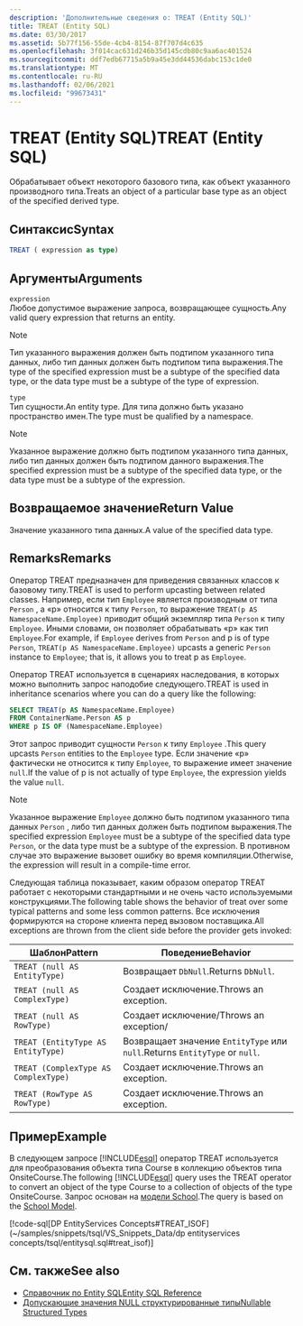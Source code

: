 ```yaml
---
description: 'Дополнительные сведения о: TREAT (Entity SQL)'
title: TREAT (Entity SQL)
ms.date: 03/30/2017
ms.assetid: 5b77f156-55de-4cb4-8154-87f707d4c635
ms.openlocfilehash: 3f014cac631d246b35d145cdb80c9aa6ac401524
ms.sourcegitcommit: ddf7edb67715a5b9a45e3dd44536dabc153c1de0
ms.translationtype: MT
ms.contentlocale: ru-RU
ms.lasthandoff: 02/06/2021
ms.locfileid: "99673431"
---
```

# <a name="treat-entity-sql"></a><span data-ttu-id="14e71-103">TREAT (Entity SQL)</span><span class="sxs-lookup"><span data-stu-id="14e71-103">TREAT (Entity SQL)</span></span>

<span data-ttu-id="14e71-104">Обрабатывает объект некоторого базового типа, как объект указанного производного типа.</span><span class="sxs-lookup"><span data-stu-id="14e71-104">Treats an object of a particular base type as an object of the specified derived type.</span></span>  
  
## <a name="syntax"></a><span data-ttu-id="14e71-105">Синтаксис</span><span class="sxs-lookup"><span data-stu-id="14e71-105">Syntax</span></span>  
  
```sql  
TREAT ( expression as type)  
```  
  
## <a name="arguments"></a><span data-ttu-id="14e71-106">Аргументы</span><span class="sxs-lookup"><span data-stu-id="14e71-106">Arguments</span></span>  

 `expression`  
 <span data-ttu-id="14e71-107">Любое допустимое выражение запроса, возвращающее сущность.</span><span class="sxs-lookup"><span data-stu-id="14e71-107">Any valid query expression that returns an entity.</span></span>  
  
> [!NOTE]
> <span data-ttu-id="14e71-108">Тип указанного выражения должен быть подтипом указанного типа данных, либо тип данных должен быть подтипом типа выражения.</span><span class="sxs-lookup"><span data-stu-id="14e71-108">The type of the specified expression must be a subtype of the specified data type, or the data type must be a subtype of the type of expression.</span></span>  
  
 `type`  
 <span data-ttu-id="14e71-109">Тип сущности.</span><span class="sxs-lookup"><span data-stu-id="14e71-109">An entity type.</span></span> <span data-ttu-id="14e71-110">Для типа должно быть указано пространство имен.</span><span class="sxs-lookup"><span data-stu-id="14e71-110">The type must be qualified by a namespace.</span></span>  
  
> [!NOTE]
> <span data-ttu-id="14e71-111">Указанное выражение должно быть подтипом указанного типа данных, либо тип данных должен быть подтипом данного выражения.</span><span class="sxs-lookup"><span data-stu-id="14e71-111">The specified expression must be a subtype of the specified data type, or the data type must be a subtype of the expression.</span></span>  
  
## <a name="return-value"></a><span data-ttu-id="14e71-112">Возвращаемое значение</span><span class="sxs-lookup"><span data-stu-id="14e71-112">Return Value</span></span>  

 <span data-ttu-id="14e71-113">Значение указанного типа данных.</span><span class="sxs-lookup"><span data-stu-id="14e71-113">A value of the specified data type.</span></span>  
  
## <a name="remarks"></a><span data-ttu-id="14e71-114">Remarks</span><span class="sxs-lookup"><span data-stu-id="14e71-114">Remarks</span></span>  

 <span data-ttu-id="14e71-115">Оператор TREAT предназначен для приведения связанных классов к базовому типу.</span><span class="sxs-lookup"><span data-stu-id="14e71-115">TREAT is used to perform upcasting between related classes.</span></span> <span data-ttu-id="14e71-116">Например, если тип `Employee` является производным от типа `Person` , а «p» относится к типу `Person`, то выражение `TREAT(p AS NamespaceName.Employee)` приводит общий экземпляр типа `Person` к типу `Employee`. Иными словами, он позволяет обрабатывать «p» как тип `Employee`.</span><span class="sxs-lookup"><span data-stu-id="14e71-116">For example, if `Employee` derives from `Person` and p is of type `Person`, `TREAT(p AS NamespaceName.Employee)` upcasts a generic `Person` instance to `Employee`; that is, it allows you to treat p as `Employee`.</span></span>  
  
 <span data-ttu-id="14e71-117">Оператор TREAT используется в сценариях наследования, в которых можно выполнить запрос наподобие следующего.</span><span class="sxs-lookup"><span data-stu-id="14e71-117">TREAT is used in inheritance scenarios where you can do a query like the following:</span></span>  
  
```sql  
SELECT TREAT(p AS NamespaceName.Employee)  
FROM ContainerName.Person AS p  
WHERE p IS OF (NamespaceName.Employee)
```  
  
 <span data-ttu-id="14e71-118">Этот запрос приводит сущности `Person` к типу `Employee` .</span><span class="sxs-lookup"><span data-stu-id="14e71-118">This query upcasts `Person` entities to the `Employee` type.</span></span> <span data-ttu-id="14e71-119">Если значение «p» фактически не относится к типу `Employee`, то выражение имеет значение `null`.</span><span class="sxs-lookup"><span data-stu-id="14e71-119">If the value of p is not actually of type `Employee`, the expression yields the value `null`.</span></span>  
  
> [!NOTE]
> <span data-ttu-id="14e71-120">Указанное выражение `Employee` должно быть подтипом указанного типа данных `Person` , либо тип данных должен быть подтипом выражения.</span><span class="sxs-lookup"><span data-stu-id="14e71-120">The specified expression `Employee` must be a subtype of the specified data type `Person`, or the data type must be a subtype of the expression.</span></span> <span data-ttu-id="14e71-121">В противном случае это выражение вызовет ошибку во время компиляции.</span><span class="sxs-lookup"><span data-stu-id="14e71-121">Otherwise, the expression will result in a compile-time error.</span></span>  
  
 <span data-ttu-id="14e71-122">Следующая таблица показывает, каким образом оператор TREAT работает с некоторыми стандартными и не очень часто используемыми конструкциями.</span><span class="sxs-lookup"><span data-stu-id="14e71-122">The following table shows the behavior of treat over some typical patterns and some less common patterns.</span></span> <span data-ttu-id="14e71-123">Все исключения формируются на стороне клиента перед вызовом поставщика.</span><span class="sxs-lookup"><span data-stu-id="14e71-123">All exceptions are thrown from the client side before the provider gets invoked:</span></span>  
  
|<span data-ttu-id="14e71-124">Шаблон</span><span class="sxs-lookup"><span data-stu-id="14e71-124">Pattern</span></span>|<span data-ttu-id="14e71-125">Поведение</span><span class="sxs-lookup"><span data-stu-id="14e71-125">Behavior</span></span>|  
|-------------|--------------|  
|`TREAT (null AS EntityType)`|<span data-ttu-id="14e71-126">Возвращает `DbNull`.</span><span class="sxs-lookup"><span data-stu-id="14e71-126">Returns `DbNull`.</span></span>|  
|`TREAT (null AS ComplexType)`|<span data-ttu-id="14e71-127">Создает исключение.</span><span class="sxs-lookup"><span data-stu-id="14e71-127">Throws an exception.</span></span>|  
|`TREAT (null AS RowType)`|<span data-ttu-id="14e71-128">Создает исключение/</span><span class="sxs-lookup"><span data-stu-id="14e71-128">Throws an exception/</span></span>|  
|`TREAT (EntityType AS EntityType)`|<span data-ttu-id="14e71-129">Возвращает значение `EntityType` или `null`.</span><span class="sxs-lookup"><span data-stu-id="14e71-129">Returns `EntityType` or `null`.</span></span>|  
|`TREAT (ComplexType AS ComplexType)`|<span data-ttu-id="14e71-130">Создает исключение.</span><span class="sxs-lookup"><span data-stu-id="14e71-130">Throws an exception.</span></span>|  
|`TREAT (RowType AS RowType)`|<span data-ttu-id="14e71-131">Создает исключение.</span><span class="sxs-lookup"><span data-stu-id="14e71-131">Throws an exception.</span></span>|  
  
## <a name="example"></a><span data-ttu-id="14e71-132">Пример</span><span class="sxs-lookup"><span data-stu-id="14e71-132">Example</span></span>  

 <span data-ttu-id="14e71-133">В следующем запросе [!INCLUDE[esql](../../../../../../includes/esql-md.md)] оператор TREAT используется для преобразования объекта типа Course в коллекцию объектов типа OnsiteCourse.</span><span class="sxs-lookup"><span data-stu-id="14e71-133">The following [!INCLUDE[esql](../../../../../../includes/esql-md.md)] query uses the TREAT operator to convert an object of the type Course to a collection of objects of the type OnsiteCourse.</span></span> <span data-ttu-id="14e71-134">Запрос основан на [модели School](/previous-versions/dotnet/netframework-4.0/bb896300(v=vs.100)).</span><span class="sxs-lookup"><span data-stu-id="14e71-134">The query is based on the [School Model](/previous-versions/dotnet/netframework-4.0/bb896300(v=vs.100)).</span></span>  
  
 [!code-sql[DP EntityServices Concepts#TREAT_ISOF](~/samples/snippets/tsql/VS_Snippets_Data/dp entityservices concepts/tsql/entitysql.sql#treat_isof)]  
  
## <a name="see-also"></a><span data-ttu-id="14e71-135">См. также</span><span class="sxs-lookup"><span data-stu-id="14e71-135">See also</span></span>

- [<span data-ttu-id="14e71-136">Справочник по Entity SQL</span><span class="sxs-lookup"><span data-stu-id="14e71-136">Entity SQL Reference</span></span>](entity-sql-reference.md)
- [<span data-ttu-id="14e71-137">Допускающие значения NULL структурированные типы</span><span class="sxs-lookup"><span data-stu-id="14e71-137">Nullable Structured Types</span></span>](nullable-structured-types-entity-sql.md)
